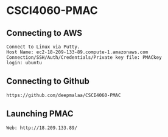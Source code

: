 # CSCI4060-PMAC
## Connecting to AWS
    Connect to Linux via Putty. 
    Host Name: ec2-18-209-133-89.compute-1.amazonaws.com
    Connection/SSH/Auth/Credentials/Private key file: PMACkey
    login: ubuntu 
## Connecting to Github
    https://github.com/deepmalaa/CSCI4060-PMAC
## Launching PMAC
    Web: http://18.209.133.89/